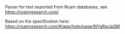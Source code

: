 Parser for text exported from Roam databases, see https://roamresearch.com/

Based on the specification here: https://roamresearch.com/#/app/help/page/NYgRwJaQM
